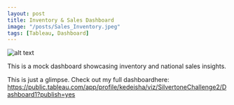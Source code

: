 ```yaml
---
layout: post
title: Inventory & Sales Dashboard
image: "/posts/Sales_Inventory.jpeg"
tags: [Tableau, Dashboard]
---
```



![alt text](/img/posts/Challenge_Two.PNG "Inventory and Sales!")

This is a mock dashboard showcasing inventory and national sales insights.

This is just a glimpse. Check out my full dashboardhere: https://public.tableau.com/app/profile/kedeisha/viz/SilvertoneChallenge2/Dashboard1?publish=yes
